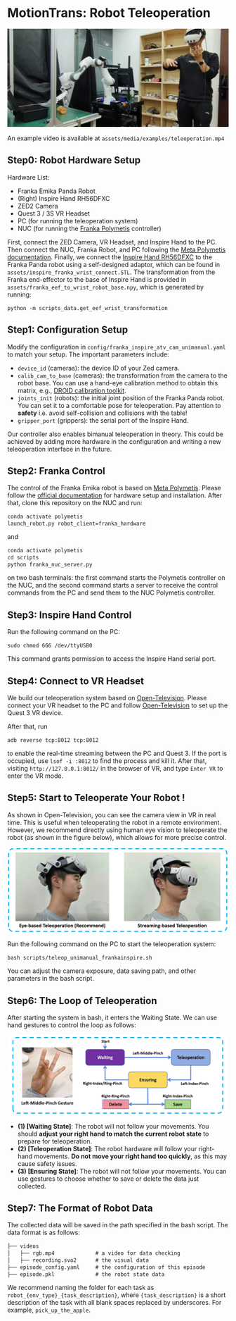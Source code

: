 # MotionTrans: Robot Teleoperation

![motiontrans concept teaser](../assets/media/teleoperation.png)

An example video is available at ``assets/media/examples/teleoperation.mp4``

## Step0: Robot Hardware Setup

Hardware List:
 - Franka Emika Panda Robot
 - (Right) Inspire Hand RH56DFXC
 - ZED2 Camera
 - Quest 3 / 3S VR Headset
 - PC (for running the teleoperation system)
 - NUC (for running the [Franka Polymetis](https://github.com/facebookresearch/fairo) controller)

First, connect the ZED Camera, VR Headset, and Inspire Hand to the PC. Then connect the NUC, Franka Robot, and PC following the [Meta Polymetis documentation](https://facebookresearch.github.io/fairo/polymetis/). Finally, we connect the [Inspire Hand RH56DFXC](https://en.inspire-robots.com/product/rh56dfxc) to the Franka Panda robot using a self-designed adaptor, which can be found in ``assets/inspire_franka_wrist_connect.STL``. The transformation from the Franka end-effector to the base of Inspire Hand is provided in ``assets/franka_eef_to_wrist_robot_base.npy``, which is generated by running:  
```
python -m scripts_data.get_eef_wrist_transformation
```

## Step1: Configuration Setup

Modify the configuration in ``config/franka_inspire_atv_cam_unimanual.yaml`` to match your setup. The important parameters include:
- `device_id` (cameras): the device ID of your Zed camera.
- `calib_cam_to_base` (cameras): the transformation from the camera to the robot base. You can use a hand-eye calibration method to obtain this matrix, e.g., [DROID calibration toolkit](https://github.com/droid-dataset/droid).
- `joints_init` (robots): the initial joint position of the Franka Panda robot. You can set it to a comfortable pose for teleoperation. Pay attention to **safety** i.e. avoid self-collision and collisions with the table!
- `gripper_port` (grippers): the serial port of the Inspire Hand.

Our controller also enables bimanual teleoperation in theory. This could be achieved by adding more hardware in the configuration and writing a new teleoperation interface in the future.

## Step2: Franka Control


The control of the Franka Emika robot is based on [Meta Polymetis](https://github.com/facebookresearch/fairo). Please follow the [official documentation](https://facebookresearch.github.io/fairo/polymetis/) for hardware setup and installation. After that, clone this repository on the NUC and run:

```
conda activate polymetis
launch_robot.py robot_client=franka_hardware
```

and 
```
conda activate polymetis
cd scripts
python franka_nuc_server.py
```

on two bash terminals: the first command starts the Polymetis controller on the NUC, and the second command starts a server to receive the control commands from the PC and send them to the NUC Polymetis controller.


## Step3: Inspire Hand Control

Run the following command on the PC:

```
sudo chmod 666 /dev/ttyUSB0
```

This command grants permission to access the Inspire Hand serial port.


## Step4: Connect to VR Headset

We build our teleoperation system based on [Open-Television](https://github.com/OpenTeleVision/TeleVision). Please connect your VR headset to the PC and follow [Open-Television](https://github.com/OpenTeleVision/TeleVision/issues/12#issue-2401541144) to set up the Quest 3 VR device.

After that, run
```
adb reverse tcp:8012 tcp:8012
```

to enable the real-time streaming between the PC and Quest 3. If the port is occupied, use ``lsof -i :8012`` to find the process and kill it. After that, visiting `http://127.0.0.1:8012/` in the browser of VR, and type `Enter VR` to enter the VR mode.

## Step5: Start to Teleoperate Your Robot !

As shown in Open-Television, you can see the camera view in VR in real time. This is useful when teleoperating the robot in a remote environment. However, we recommend directly using human eye vision to teleoperate the robot (as shown in the figure below), which allows for more precise control.


![teleoperation headset diff](../assets/media/teleop-diff.png)

Run the following command on the PC to start the teleoperation system:

```
bash scripts/teleop_unimanual_frankainspire.sh
```
You can adjust the camera exposure, data saving path, and other parameters in the bash script.


## Step6: The Loop of Teleoperation 

After starting the system in bash, it enters the Waiting State. We can use hand gestures to control the loop as follows:

![teleoperation process](../assets/media/teleop-process.png)

- **(1) [Waiting State]**: The robot will not follow your movements. You should **adjust your right hand to match the current robot state** to prepare for teleoperation.  
- **(2) [Teleoperation State]**: The robot hardware will follow your right-hand movements. **Do not move your right hand too quickly**, as this may cause safety issues.  
- **(3) [Ensuring State]**: The robot will not follow your movements. You can use gestures to choose whether to save or delete the data just collected.  


## Step7: The Format of Robot Data

The collected data will be saved in the path specified in the bash script. The data format is as follows:

```
├── videos
│   ├── rgb.mp4             # a video for data checking
│   ├── recording.svo2      # the visual data
├── episode_config.yaml     # the configuration of this episode
├── episode.pkl             # the robot state data
```

We recommend naming the folder for each task as `robot_{env_type}_{task_description}`, where `{task_description}` is a short description of the task with all blank spaces replaced by underscores. For example, `pick_up_the_apple`.


